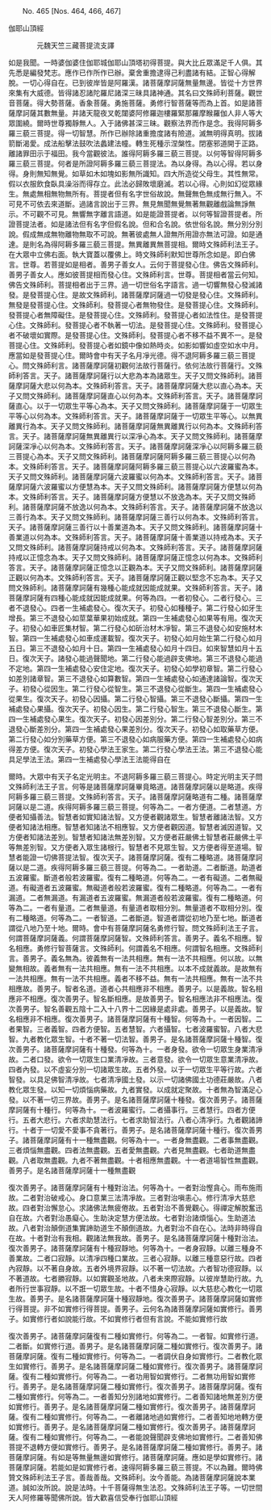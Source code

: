 ﻿　　No. 465 [Nos. 464, 466, 467]

伽耶山頂經

　　　　元魏天竺三藏菩提流支譯


如是我聞。一時婆伽婆住伽耶城伽耶山頂塔初得菩提。與大比丘眾滿足千人俱。其先悉是編發梵志。應作已作所作已辦。棄舍重擔逮得己利盡諸有結。正智心得解脫。一切心得自在。已到彼岸皆是阿羅漢。諸菩薩摩訶薩無量無邊。皆從十方世界來集有大威德。皆得諸忍諸陀羅尼諸深三昧具諸神通。其名曰文殊師利菩薩。觀世音菩薩。得大勢菩薩。香象菩薩。勇施菩薩。勇修行智菩薩等而為上首。如是諸菩薩摩訶薩其數無量。并諸天龍夜叉乾闥婆阿修羅迦樓羅緊那羅摩睺羅伽人非人等大眾圍繞。爾時世尊獨靜無人。入于諸佛甚深三昧。觀察法界而作是念。我得阿耨多羅三藐三菩提。得一切智慧。所作已辦除諸重擔度諸有險道。滅無明得真明。拔諸箭斷渴愛。成法船擊法鼓吹法蠡建法幢。轉生死種示涅槃性。閉塞邪道開于正路。離諸罪田示于福田。我今當觀彼法。誰得阿耨多羅三藐三菩提。以何等智得阿耨多羅三藐三菩提。何者是所證阿耨多羅三藐三菩提法。為以身得。為以心得。若以身得。身則無知無覺。如草如木如塊如影無所識知。四大所造從父母生。其性無常。假以衣服飲食臥具澡浴而得存立。此法必歸敗壞磨滅。若以心得。心則如幻從眾緣生。無處無相無物無所有。菩提者但有名字世俗故說。無聲無色無成無行無入。不可見不可依去來道斷。過諸言說出于三界。無見無聞無覺無著無觀離戲論無諍無示。不可觀不可見。無響無字離言語道。如是能證菩提者。以何等智證菩提者。所證菩提法者。如是諸法但有名字但假名說。但和合名說。依世俗名說。無分別分別說。假成無成無物離物無取不可說。無著彼處無人證無所用證亦無法可證。如是通達。是則名為得阿耨多羅三藐三菩提。無異離異無菩提相。爾時文殊師利法王子。在大眾中立佛右面。執大寶蓋以覆佛上。時文殊師利默知世尊所念如是。即白佛言。世尊。若菩提如是相者。善男子善女人。云何于菩提發心住。佛告文殊師利。善男子善女人。應如彼菩提相而發心住。文殊師利言。世尊。菩提相者當云何知。佛告文殊師利。菩提相者出于三界。過一切世俗名字語言。過一切響無發心發滅諸發。是發菩提心住。是故文殊師利。諸菩薩摩訶薩過一切發是發心住。文殊師利。無發是發菩提心住。文殊師利。發菩提心者無物發住。是發菩提心住。文殊師利。發菩提心者無障礙住。是發菩提心住。文殊師利。發菩提心者如法性住。是發菩提心住。文殊師利。發菩提心者不執著一切法。是發菩提心住。文殊師利。發菩提心者不破壞如實際。是發菩提心住。文殊師利。發菩提心者不移不益不異不一。是發菩提心住。文殊師利。發菩提心者如鏡中像如熱時炎。如影如響如虛空如水中月。應當如是發菩提心住。爾時會中有天子名月凈光德。得不退阿耨多羅三藐三菩提心。問文殊師利言。諸菩薩摩訶薩初觀何法故行菩薩行。依何法故行菩薩行。文殊師利答言。天子。諸菩薩摩訶薩行以大悲為本為諸眾生。天子又問文殊師利。諸菩薩摩訶薩大悲以何為本。文殊師利答言。天子。諸菩薩摩訶薩大悲以直心為本。天子又問文殊師利。諸菩薩摩訶薩直心以何為本。文殊師利答言。天子。諸菩薩摩訶薩直心。以于一切眾生平等心為本。天子又問文殊師利。諸菩薩摩訶薩于一切眾生平等心以何為本。文殊師利答言。天子。諸菩薩摩訶薩于一切眾生平等心。以無異離異行為本。天子又問文殊師利。諸菩薩摩訶薩無異離異行以何為本。文殊師利答言。天子。諸菩薩摩訶薩無異離異行以深凈心為本。天子又問文殊師利。諸菩薩摩訶薩深凈心以何為本。文殊師利答言。天子。諸菩薩摩訶薩深凈心以阿耨多羅三藐三菩提心為本。天子又問文殊師利。諸菩薩摩訶薩阿耨多羅三藐三菩提心以何為本。文殊師利答言。天子。諸菩薩摩訶薩阿耨多羅三藐三菩提心以六波羅蜜為本。天子又問文殊師利。諸菩薩摩訶薩六波羅蜜以何為本。文殊師利答言。天子。諸菩薩摩訶薩六波羅蜜以方便慧為本。天子又問文殊師利。諸菩薩摩訶薩方便慧以何為本。文殊師利答言。天子。諸菩薩摩訶薩方便慧以不放逸為本。天子又問文殊師利。諸菩薩摩訶薩不放逸以何為本。文殊師利答言。天子。諸菩薩摩訶薩不放逸以三善行為本。天子又問文殊師利。諸菩薩摩訶薩三善行以何為本。文殊師利答言。天子。諸菩薩摩訶薩三善行以十善業道為本。天子又問文殊師利。諸菩薩摩訶薩十善業道以何為本。文殊師利答言。天子。諸菩薩摩訶薩十善業道以持戒為本。天子又問文殊師利。諸菩薩摩訶薩持戒以何為本。文殊師利答言。天子。諸菩薩摩訶薩持戒以正憶念為本。天子又問文殊師利。諸菩薩摩訶薩正憶念以何為本。文殊師利答言。天子。諸菩薩摩訶薩正憶念以正觀為本。天子又問文殊師利。諸菩薩摩訶薩正觀以何為本。文殊師利答言。天子。諸菩薩摩訶薩正觀以堅念不忘為本。天子又問文殊師利。諸菩薩摩訶薩有幾種心能成就因能成就果。文殊師利答言。天子。諸菩薩摩訶薩有四種心能成就因能成就果。何等為四。一者初發心。二者行發心。三者不退發心。四者一生補處發心。復次天子。初發心如種種子。第二行發心如牙生增長。第三不退發心如莖葉華果初始成就。第四一生補處發心如果等有用。復次天子。初發心如車匠集材智。第二行發心如斫治材木凈智。第三不退發心如安施材木智。第四一生補處發心如車成運載智。復次天子。初發心如月始生第二行發心如月五日。第三不退發心如月十日。第四一生補處發心如月十四日。如來智慧如月十五日。復次天子。諸發心能過聲聞地。第二行發心能過辟支佛地。第三不退發心能過不定地。第四一生補處發心安住定地。復次天子。初發心如學初章智。第二行發心如差別諸章智。第三不退發心如算數智。第四一生補處發心如通達諸論智。復次天子。初發心從因生。第二行發心從智生。第三不退發心從斷生。第四一生補處發心從果生。復次天子。初發心因攝。第二行發心智攝。第三不退發心斷攝。第四一生補處發心果攝。復次天子。初發心因生。第二行發心智生。第三不退發心斷生。第四一生補處發心果生。復次天子。初發心因差別分。第二行發心智差別分。第三不退發心斷差別分。第四一生補處發心果差別分。復次天子。初發心如取藥草方便。第二行發心如分別藥草方便。第三不退發心如病服藥方便。第四一生補處發心如病得差方便。復次天子。初發心學法王家生。第二行發心學法王法。第三不退發心能具足學法王法。第四一生補處發心學法王法能得自在

爾時。大眾中有天子名定光明主。不退阿耨多羅三藐三菩提心。時定光明主天子問文殊師利法王子言。何等是諸菩薩摩訶薩畢竟略道。諸菩薩摩訶薩以是略道。疾得阿耨多羅三藐三菩提。文殊師利答言。天子。諸菩薩摩訶薩略道有二種。諸菩薩摩訶薩以是二道。疾得阿耨多羅三藐三菩提。何等為二。一者方便道。二者慧道。方便者知攝善法。智慧者如實知諸法智。又方便者觀諸眾生。智慧者離諸法智。又方便者知諸法相應。智慧者知諸法不相應智。又方便者觀因道。智慧者滅因道智。又方便者知諸法差別。智慧者知諸法無差別智。又方便者莊嚴佛土智慧者莊嚴佛土平等無差別智。又方便者入眾生諸根行。智慧者不見眾生智。又方便者得至道場。智慧者能證一切佛菩提法智。復次天子。諸菩薩摩訶薩。復有二種略道。諸菩薩摩訶薩以是二道。疾得阿耨多羅三藐三菩提。何等為二。一者助道。二者斷道。助道者五波羅蜜。斷道者般若波羅蜜。復有二種略道。何等為二。一者有礙道。二者無礙道。有礙道者五波羅蜜。無礙道者般若波羅蜜。復有二種略道。何等為二。一者有漏道。二者無漏道。有漏道者五波羅蜜。無漏道者般若波羅蜜。復有二種略道。何等為二。一者有量道。二者無量道。有量道者取相分別。無量道者不取相分別。復有二種略道。何等為二。一者智道。二者斷道。智道者謂從初地乃至七地。斷道者謂從八地乃至十地。爾時。會中有菩薩摩訶薩名勇修行智。問文殊師利法王子言。何謂菩薩摩訶薩義。何謂菩薩摩訶薩智。文殊師利答言。善男子。義名不相應。智名相應。勇修行智菩薩言。文殊師利。何謂義名不相應。何謂智名相應。文殊師利言。善男子。義名無為。彼義無有一法共相應。無有一法不共相應。何以故。以無變無相故。義者無有一法共相應。無有一法不共相應。以本不成就義故。是故無有一法共相應。無有一法不共相應。義者不移不益。無有一法共相應。無有一法不共相應故。善男子。智者名道。道者心共相應非不相應。善男子。以是義故。智名相應非不相應。復次善男子。智名斷相應。是故善男子。智名相應法非不相應法。復次善男子。智名善觀五陰十二入十八界十二因緣是處非處。善男子。以是義故。智名相應非不相應。復次善男子。諸菩薩摩訶薩有十種智。何等為十。一者因智。二者果智。三者義智。四者方便智。五者慧智。六者攝智。七者波羅蜜智。八者大悲智。九者教化眾生智。十者不著一切法智。善男子。是名諸菩薩摩訶薩十種智。復次善男子。諸菩薩摩訶薩有十種發。何等為十。一者身發。欲令一切眾生身業清凈故。二者口發。欲令一切眾生口業清凈故。三者意發。欲令一切眾生意業清凈故。四者內發。以不虛妄分別一切諸眾生故。五者外發。以于一切眾生平等行故。六者智發。以具足佛智清凈故。七者清凈國土發。以示一切諸佛國土功德莊嚴故。八者教化眾生發。以知一切煩惱病藥故。九者實發。以成就定聚故。十者無為智滿足心發。以不著一切三界故。善男子。是名諸菩薩摩訶薩十種發。復次善男子。諸菩薩摩訶薩有十種行。何等為十。一者波羅蜜行。二者攝事行。三者慧行。四者方便行。五者大悲行。六者求助慧法行。七者求助智法行。八者心清凈行。九者觀諸諦行。十者于一切愛不愛事不貪著行。善男子。是名諸菩薩摩訶薩十種行。復次善男子。諸菩薩摩訶薩有十一種無盡觀。何等為十一。一者身無盡觀。二者事無盡觀。三者煩惱無盡觀。四者法無盡觀。五者愛無盡觀。六者見無盡觀。七者助道無盡觀。八者取無盡觀。九者不著無盡觀。十者相應無盡觀。十一者道場智性無盡觀。善男子。是名諸菩薩摩訶薩十一種無盡觀

復次善男子。諸菩薩摩訶薩有十種對治法。何等為十。一者對治慳貪心。雨布施雨故。二者對治破戒心。身口意業三法清凈故。三者對治嗔恚心。修行清凈大慈悲故。四者對治懈怠心。求諸佛法無疲倦故。五者對治不善覺觀心。得禪定解脫奮迅自在故。六者對治愚癡心。生助決定慧方便法故。七者對治諸煩惱心。生助道法故。八者對治顛倒道集實諦助道生不顛倒道故。九者對治不自在心。法時非時得自在故。十者對治有我相。觀諸法無我故。善男子。是名諸菩薩摩訶薩十種對治法。復次善男子。諸菩薩摩訶薩有十種寂靜地。何等為十。一者身寂靜。以離三種身不善業故。二者口寂靜。以清凈四種口業故。三者心寂靜。以離三種意惡行故。四者內寂靜。以不著自身故。五者外境界寂靜。以不著一切法故。六者智功德寂靜。以不著道故。七者勝寂靜。以如實觀圣地故。八者未來際寂靜。以彼岸慧助行故。九者所行世事寂靜。以不誑一切眾生故。十者不惜身心寂靜。以大慈悲心教化一切眾生故。善男子。是名諸菩薩摩訶薩十種寂靜地。復次善男子。諸菩薩摩訶薩如實修行得菩提。非不如實修行得菩提。善男子。云何名為諸菩薩摩訶薩如實修行。善男子。如實修行者如說能行故。不如實修行者但有言說。不能如實修行故

復次善男子。諸菩薩摩訶薩復有二種如實修行。何等為二。一者智。如實修行道。二者斷。如實修行道。善男子。是名諸菩薩摩訶薩二種如實修行。復次善男子。諸菩薩摩訶薩。復有二種如實修行。何等為二。一者調伏自身如實修行。二者教化眾生如實修行。善男子。是名諸菩薩摩訶薩二種如實修行。復次善男子。諸菩薩摩訶薩。復有二種如實修行。何等為二。一者功用智如實修行。二者無功用智如實修行。善男子。是名諸菩薩摩訶薩二種如實修行。復次善男子。諸菩薩摩訶薩。復有二種如實修行。何等為二。一者善知分別諸地如實修行。二者善知諸地無差別方便如實修行。善男子。是名諸菩薩摩訶薩二種如實修行。復次善男子。諸菩薩摩訶薩。復有二種如實修行。何等為二。一者離諸地過如實修行。二者善知地地轉方便如實修行。善男子。是名諸菩薩摩訶薩二種如實修行。復次善男子。諸菩薩摩訶薩。復有二種如實修行。何等為二。一者能說聲聞辟支佛地如實修行。二者善知佛菩提不退轉方便如實修行。善男子。是名諸菩薩摩訶薩二種如實修行。善男子。諸菩薩摩訶薩。有如是等無量無邊如實修行。諸菩薩摩訶薩。應如是學如實修行。諸菩薩摩訶薩。若能如是如實修行者。速得阿耨多羅三藐三菩提。不以為難。爾時佛贊文殊師利法王子言。善哉善哉。文殊師利。汝今善能。為諸菩薩摩訶薩說本業道。誠如汝所說。說是法時。十千菩薩得無生法忍。文殊師利法王子等。一切世間天人阿修羅等聞佛所說。皆大歡喜信受奉行伽耶山頂經
